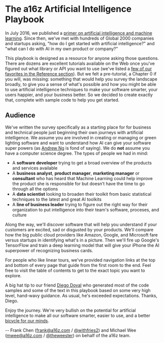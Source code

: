 # The a16z Artificial Intelligence Playbook

In July 2016, we published a [primer on artificial intelligence and machine learning](http://a16z.com/2016/06/10/ai-deep-learning-machines/). Since then, we've met with hundreds of Global 2000 companies and startups asking, "how do I get started with artificial intelligence?" and "what can I do with AI in my own product or company?"

This playbook is designed as a resource for anyone asking those questions. There are dozens are excellent tutorials available on the Web once you've figured out what library or API you want to use (we've listed a [few of our favorites in the Reference section](/docs/reference/links)). But we felt a pre-tutorial, a Chapter 0 if you will, was missing: something that would help you survey the landscape broadly, to give you a sense of what's possible and how you might be able to use artificial intelligence techniques to make your software smarter, your users happier, and your business better. So we decided to create exactly that, complete with sample code to help you get started.

## Audience

We've written the survey specifically as a starting place for for business and technical people just beginning their own journeys with artificial intelligence. We assume you are involved in creating or managing or green lighting software and want to understand how AI can give your software super powers (as [Andrew Ng](http://andrewng.org) is fond of saying). We do **not** assume you have a computer science degree. The types of people we had in mind:
* A **software developer** trying to get a broad overview of the products and services available
* A **business analyst**, **product manager**, **marketing manager** or **consultant** who has heard that Machine Learning could help improve the product she is responsible for but doesn’t have the time to go through all the options
* A **data scientist** looking to broaden their toolkit from basic statistical techniques to the latest and great AI toolkits
* A **line of business leader** trying to figure out the right way for their organization to put intelligence into their team's software, proceses, and culture  

Along the way, we'll discover software that will help you understand if your customers are excited, sad or disgusted by your products. We'll compare how the big public cloud providers like Amazon, Google, and Microsoft fare versus startups in identifying what's in a picture. Then we'll fire up Google's TensorFlow and train a deep learning model that will give your iPhone the AI superpower of recognizing business cards.

For people who like linear tours, we've provided navigation links at the top and bottom of every page that guide from the first room to the end. Feel free to visit the table of contents to get to the exact topic you want to explore.

A big hat tip to our friend [Diego Doval](https://medium.com/@diego.) who generated most of the code samples and some of the text in this playbook based on some very high level, hand-wavy guidance. As usual, he's exceeded expectations. Thanks, Diego.

Enjoy the journey. We're very bullish on the potential for artificial intelligence to make all our software smarter, easier to use, and a better [bicycle for our minds](https://youtu.be/ob_GX50Za6c?t=24).

--
Frank Chen (frank@a16z.com / [@withfries2](https://twitter.com/withfries2)) and Michael Wee (mwee@a16z.com / [@theweester](https://twitter.com/theweester)) on behalf of the a16z team.
<!-- Eyes up, Guardian. -->
